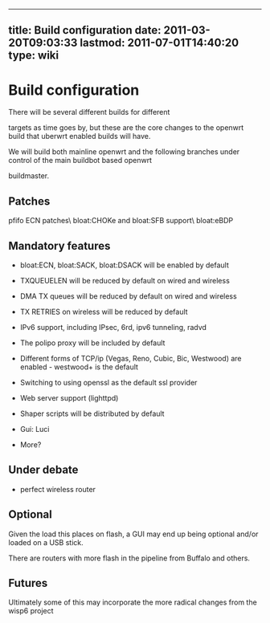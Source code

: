 
---
title: Build configuration
date: 2011-03-20T09:03:33
lastmod: 2011-07-01T14:40:20
type: wiki
---
Build configuration
===================

There will be several different builds for different
<link>targets</link> as time goes by, but these are the core changes to
the openwrt build that uberwrt enabled builds will have.

We will build both mainline openwrt and the following branches under
control of the main <link>buildbot</link> based openwrt
<link>buildmaster</link>.

Patches
-------

<link>pfifo ECN patches</link>\
<link>bloat:CHOKe</link> and <link>bloat:SFB</link> support\
<link>bloat:eBDP</link>

Mandatory features
------------------

-   <link>bloat:ECN</link>, <link>bloat:SACK</link>,
    <link>bloat:DSACK</link> will be enabled by default

<!-- -->

-   TXQUEUELEN will be reduced by default on wired and wireless

<!-- -->

-   DMA TX queues will be reduced by default on wired and wireless

<!-- -->

-   TX RETRIES on wireless will be reduced by default

<!-- -->

-   IPv6 support, including IPsec, 6rd, ipv6 tunneling, radvd

<!-- -->

-   The polipo proxy will be included by default

<!-- -->

-   Different forms of TCP/ip (Vegas, Reno, Cubic, Bic, Westwood) are
    enabled - westwood+ is the default

<!-- -->

-   Switching to using openssl as the default ssl provider

<!-- -->

-   Web server support (lighttpd)

<!-- -->

-   Shaper scripts will be distributed by default

<!-- -->

-   Gui: Luci

<!-- -->

-   More?

Under debate
------------

-   <link>perfect wireless router</link>

Optional
--------

Given the load this places on flash, a GUI may end up being optional
and/or loaded on a USB stick.

There are routers with more flash in the pipeline from Buffalo and
others.

Futures
-------

Ultimately some of this may incorporate the more radical changes from
the <link>wisp6</link> project

